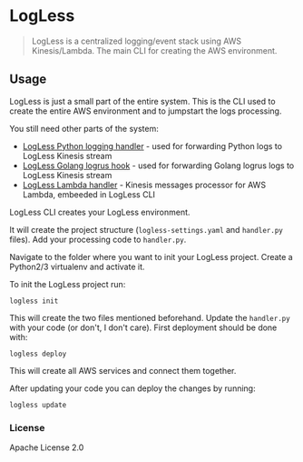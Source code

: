 # LogLess
> LogLess is a centralized logging/event stack using AWS Kinesis/Lambda. The main CLI for creating the AWS environment.

## Usage

LogLess is just a small part of the entire system. This is the CLI used to create the entire AWS environment and to jumpstart the logs processing.

You still need other parts of the system:
 - [LogLess Python logging handler](https://github.com/apolloFER/logless-python) - used for forwarding Python logs to LogLess Kinesis stream
 - [LogLess Golang logrus hook](https://github.com/apolloFER/logless-golang) - used for forwarding Golang logrus logs to LogLess Kinesis stream
 - [LogLess Lambda handler](https://github.com/apolloFER/logless-lambda) - Kinesis messages processor for AWS Lambda, embeeded in LogLess CLI
 
LogLess CLI creates your LogLess environment.

It will create the project structure (`logless-settings.yaml` and `handler.py` files). Add your processing code to `handler.py`.

Navigate to the folder where you want to init your LogLess project. Create a Python2/3 virtualenv and activate it.

To init the LogLess project run:

`logless init`

This will create the two files mentioned beforehand. Update the `handler.py` with your code (or don't, I don't care). First deployment should be done with:

`logless deploy`

This will create all AWS services and connect them together.

After updating your code you can deploy the changes by running:

`logless update`


### License
Apache License 2.0